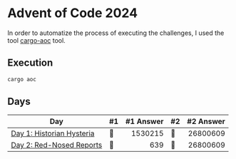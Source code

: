 # Advent of Code 2024

In order to automatize the process of executing the challenges, I used the tool [cargo-aoc](https://github.com/gobanos/cargo-aoc) tool.


## Execution

```bash
cargo aoc
```

## Days

| Day                                                                                                         | #1  | #1 Answer | #2  | #2 Answer |
| ----------------------------------------------------------------------------------------------------------- | --- | --------: | --- | --------: |
| [Day 1: Historian Hysteria](https://github.com/IsaiasGutierrezCruz/advent_of_code/blob/main/rust/2024/src/day_001.rs) | 🌟  | 1530215 | 🌟  |26800609|
| [Day 2: Red-Nosed Reports](https://github.com/IsaiasGutierrezCruz/advent_of_code/blob/main/rust/2024/src/day_002.rs) | 🌟  | 639 | 🌟  |26800609|